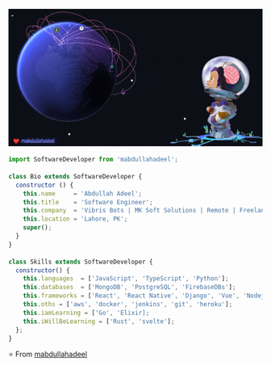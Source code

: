 <p align="center">
  <img src="https://github.com/mabdullahadeel/mabdullahadeel/blob/master/assets/images/gh-cover-mabdullahadeel.gif" />
</p>

```js
import SoftwareDeveloper from 'mabdullahadeel';

class Bio extends SoftwareDeveloper {
  constructor () {
    this.name     = 'Abdullah Adeel';
    this.title    = 'Software Engineer';
    this.company  = 'Vibris Bots | MK Soft Solutions | Remote | Freelance';
    this.location = 'Lahore, PK';
    super();
  }
}

class Skills extends SoftwareDeveloper {
  constructor() {
    this.languages  = ['JavaScript', 'TypeScript', 'Python'];
    this.databases  = ['MongoDB', 'PostgreSQL', 'FirebaseDBs'];
    this.frameworks = ['React', 'React Native', 'Django', 'Vue', 'Nodejs', 'Electron js'];
    this.oths = ['aws', 'docker', 'jenkins', 'git', 'heroku'];
    this.iamLearning = ['Go', 'Elixir];
    this.iWillBeLearning = ['Rust', 'svelte'];
  };
}
```

⭐️ From [mabdullahadeel](https://github.com/mabdullahadeel)
